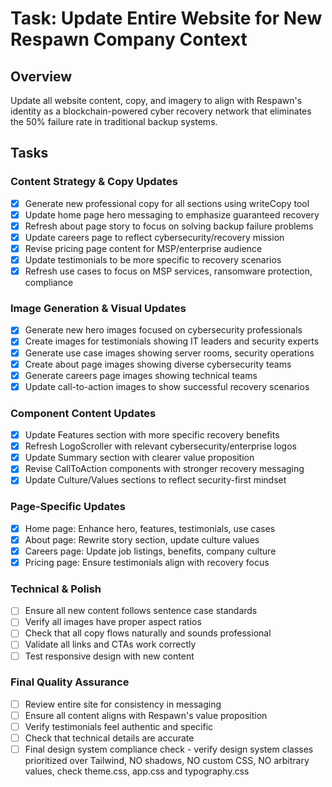 # Task: Update Entire Website for New Respawn Company Context

## Overview
Update all website content, copy, and imagery to align with Respawn's identity as a blockchain-powered cyber recovery network that eliminates the 50% failure rate in traditional backup systems.

## Tasks

### Content Strategy & Copy Updates
- [x] Generate new professional copy for all sections using writeCopy tool
- [x] Update home page hero messaging to emphasize guaranteed recovery
- [x] Refresh about page story to focus on solving backup failure problems
- [x] Update careers page to reflect cybersecurity/recovery mission
- [x] Revise pricing page content for MSP/enterprise audience
- [x] Update testimonials to be more specific to recovery scenarios
- [x] Refresh use cases to focus on MSP services, ransomware protection, compliance

### Image Generation & Visual Updates
- [x] Generate new hero images focused on cybersecurity professionals
- [x] Create images for testimonials showing IT leaders and security experts
- [x] Generate use case images showing server rooms, security operations
- [x] Create about page images showing diverse cybersecurity teams
- [x] Generate careers page images showing technical teams
- [x] Update call-to-action images to show successful recovery scenarios

### Component Content Updates
- [x] Update Features section with more specific recovery benefits
- [x] Refresh LogoScroller with relevant cybersecurity/enterprise logos
- [x] Update Summary section with clearer value proposition
- [x] Revise CallToAction components with stronger recovery messaging
- [x] Update Culture/Values sections to reflect security-first mindset

### Page-Specific Updates
- [x] Home page: Enhance hero, features, testimonials, use cases
- [x] About page: Rewrite story section, update culture values
- [x] Careers page: Update job listings, benefits, company culture
- [x] Pricing page: Ensure testimonials align with recovery focus

### Technical & Polish
- [ ] Ensure all new content follows sentence case standards
- [ ] Verify all images have proper aspect ratios
- [ ] Check that all copy flows naturally and sounds professional
- [ ] Validate all links and CTAs work correctly
- [ ] Test responsive design with new content

### Final Quality Assurance
- [ ] Review entire site for consistency in messaging
- [ ] Ensure all content aligns with Respawn's value proposition
- [ ] Verify testimonials feel authentic and specific
- [ ] Check that technical details are accurate
- [ ] Final design system compliance check - verify design system classes prioritized over Tailwind, NO shadows, NO custom CSS, NO arbitrary values, check theme.css, app.css and typography.css
